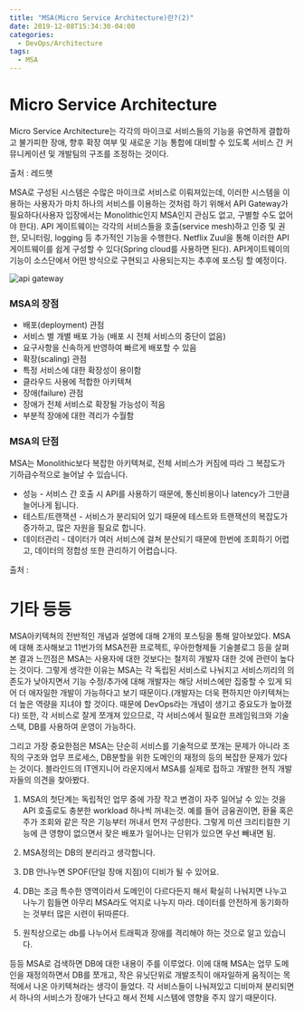 ```yaml
---
title: "MSA(Micro Service Architecture)란?(2)"
date: 2019-12-08T15:34:30-04:00
categories:
  - DevOps/Architecture
tags:
  - MSA
---
```


# Micro Service Architecture

Micro Service Architecture는 각각의 마이크로 서비스들의 기능을 유연하게 결합하고 불가피한 장애, 향후 확장 여부 및 새로운 기능 통합에 대비할 수 있도록 서비스 간 커뮤니케이션 및 개발팀의 구조를 조정하는 것이다.

출처 : 레드햇

MSA로 구성된 시스템은 수많은 마이크로 서비스로 이뤄져있는데, 이러한 시스템을 이용하는 사용자가 마치 하나의 서비스를 이용하는 것처럼 하기 위해서 API Gateway가 필요하다(사용자 입장에서는 Monolithic인지 MSA인지 관심도 없고, 구별할 수도 없어야 한다). API 게이트웨이는 각각의 서비스들을 호출(service mesh)하고 인증 및 권한, 모니터링, logging 등 추가적인 기능을 수행한다. Netflix Zuul을 통해 이러한 API게이트웨이를 쉽게 구성할 수 있다(Spring cloud를 사용하면 된다). API게이트웨이의 기능이 소스단에서 어떤 방식으로 구현되고 사용되는지는 추후에 포스팅 할 예정이다.

![api gateway](https://d1jnx9ba8s6j9r.cloudfront.net/blog/wp-content/uploads/2018/02/Architecture-Of-Microservices-Microservice-Architecture-Edureka.png)

### MSA의 장점
- 배포(deployment) 관점
 - 서비스 별 개별 배포 가능 (배포 시 전체 서비스의 중단이 없음)
 - 요구사항을 신속하게 반영하여 빠르게 배포할 수 있음
- 확장(scaling) 관점
 - 특정 서비스에 대한 확장성이 용이함
 - 클라우드 사용에 적합한 아키텍쳐
- 장애(failure) 관점
 - 장애가 전체 서비스로 확장될 가능성이 적음
 - 부분적 장애에 대한 격리가 수월함
 
### MSA의 단점
MSA는 Monolithic보다 복잡한 아키텍쳐로, 전체 서비스가 커짐에 따라 그 복잡도가 기하급수적으로 늘어날 수 있습니다.
- 성능 - 서비스 간 호출 시 API를 사용하기 때문에, 통신비용이나 latency가 그만큼 늘어나게 됩니다.
- 테스트/트랜잭션 - 서비스가 분리되어 있기 때문에 테스트와 트랜잭션의 복잡도가 증가하고, 많은 자원을 필요로 합니다.
- 데이터관리 - 데이터가 여러 서비스에 걸쳐 분산되기 때문에 한번에 조회하기 어렵고, 데이터의 정합성 또한 관리하기 어렵습니다.

출처 : 

# 기타 등등
MSA아키텍쳐의 전반적인 개념과 설명에 대해 2개의 포스팅을 통해 알아보았다. MSA에 대해 조사해보고 11번가의 MSA전환 프로젝트, 우아한형제들 기술블로그 등을 살펴본 결과 느낀점은 MSA는 사용자에 대한 것보다는 철저히 개발자 대한 것에 관련이 높다는 것이다. 
그렇게 생각한 이유는 MSA는 각 독립된 서비스로 나눠지고 서비스끼리의 의존도가 낮아지면서 기능 수정/추가에 대해 개발자는 해당 서비스에만 집중할 수 있게 되어 더 애자일한 개발이 가능하다고 보기 때문이다.(개발자는 더욱 편하지만 아키텍쳐는 더 높은 역량을 지녀야 할 것이다. 때문에 DevOps라는 개념이 생기고 중요도가 높아졌다)
또한, 각 서비스로 잘게 쪼개져 있으므로, 각 서비스에서 필요한 프레임워크와 기술스택, DB를 사용하여 운영이 가능하다.

그리고 가장 중요한점은 MSA는 단순히 서비스를 기술적으로 쪼개는 문제가 아니라 조직의 구조와 업무 프로세스, DB분할을 위한 도메인의 재정의 등의 복잡한 문제가 있다는 것이다. 블라인드의 IT엔지니어 라운지에서 MSA를 실제로 접하고 개발한 현직 개발자들의 의견을 찾아봤다.

1. MSA의 첫단계는 독립적인 업무 중에 가장 작고 변경이 자주 일어날 수 있는 것을 API 호출로도 충분한 workload 하나씩 꺼내는것. 예를 들어 금융권이면, 환율 혹은 주가 조회와 같은 작은 기능부터 꺼내서 먼저 구성한다. 그렇게 미션 크리티컬한 기능에 큰 영향이 없으면서 잦은 배포가 일어나는 단위가 있으면 우선 빼내면 됨.

2. MSA정의는 DB의 분리라고 생각합니다.

3. DB 안나누면 SPOF(단일 장애 지점)이 디비가 될 수 있어요.

4. DB는 조금 특수한 영역이라서 도메인이 다르다든지 해서 확실히 나눠지면 나누고 나누기 힘들면 아무리 MSA라도 억지로 나누지 마라. 데이터를 안전하게 동기화하는 것부터 많은 시련이 뒤따른다.

5. 원칙상으로는 db를 나누어서 트래픽과 장애를 격리해야 하는 것으로 알고 있습니다.

등등 MSA로 검색하면 DB에 대한 내용이 주를 이루었다. 이에 대해 MSA는 업무 도메인을 재정의하면서 DB를 쪼개고, 작은 유닛단위로 개발조직이 애자일하게 움직이는 목적에서 나온 아키텍쳐라는 생각이 들었다.
각 서비스들이 나눠져있고 디비마져 분리되면서 하나의 서비스가 장애가 난다고 해서 전체 시스템에 영향을 주지 않기 때문이다. 

